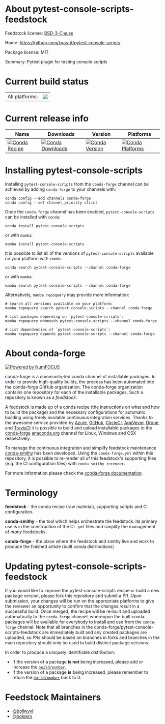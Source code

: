 About pytest-console-scripts-feedstock
======================================

Feedstock license: [BSD-3-Clause](https://github.com/conda-forge/pytest-console-scripts-feedstock/blob/main/LICENSE.txt)

Home: https://github.com/kvas-it/pytest-console-scripts

Package license: MIT

Summary: Pytest plugin for testing console scripts

Current build status
====================


<table><tr><td>All platforms:</td>
    <td>
      <a href="https://dev.azure.com/conda-forge/feedstock-builds/_build/latest?definitionId=3264&branchName=main">
        <img src="https://dev.azure.com/conda-forge/feedstock-builds/_apis/build/status/pytest-console-scripts-feedstock?branchName=main">
      </a>
    </td>
  </tr>
</table>

Current release info
====================

| Name | Downloads | Version | Platforms |
| --- | --- | --- | --- |
| [![Conda Recipe](https://img.shields.io/badge/recipe-pytest--console--scripts-green.svg)](https://anaconda.org/conda-forge/pytest-console-scripts) | [![Conda Downloads](https://img.shields.io/conda/dn/conda-forge/pytest-console-scripts.svg)](https://anaconda.org/conda-forge/pytest-console-scripts) | [![Conda Version](https://img.shields.io/conda/vn/conda-forge/pytest-console-scripts.svg)](https://anaconda.org/conda-forge/pytest-console-scripts) | [![Conda Platforms](https://img.shields.io/conda/pn/conda-forge/pytest-console-scripts.svg)](https://anaconda.org/conda-forge/pytest-console-scripts) |

Installing pytest-console-scripts
=================================

Installing `pytest-console-scripts` from the `conda-forge` channel can be achieved by adding `conda-forge` to your channels with:

```
conda config --add channels conda-forge
conda config --set channel_priority strict
```

Once the `conda-forge` channel has been enabled, `pytest-console-scripts` can be installed with `conda`:

```
conda install pytest-console-scripts
```

or with `mamba`:

```
mamba install pytest-console-scripts
```

It is possible to list all of the versions of `pytest-console-scripts` available on your platform with `conda`:

```
conda search pytest-console-scripts --channel conda-forge
```

or with `mamba`:

```
mamba search pytest-console-scripts --channel conda-forge
```

Alternatively, `mamba repoquery` may provide more information:

```
# Search all versions available on your platform:
mamba repoquery search pytest-console-scripts --channel conda-forge

# List packages depending on `pytest-console-scripts`:
mamba repoquery whoneeds pytest-console-scripts --channel conda-forge

# List dependencies of `pytest-console-scripts`:
mamba repoquery depends pytest-console-scripts --channel conda-forge
```


About conda-forge
=================

[![Powered by
NumFOCUS](https://img.shields.io/badge/powered%20by-NumFOCUS-orange.svg?style=flat&colorA=E1523D&colorB=007D8A)](https://numfocus.org)

conda-forge is a community-led conda channel of installable packages.
In order to provide high-quality builds, the process has been automated into the
conda-forge GitHub organization. The conda-forge organization contains one repository
for each of the installable packages. Such a repository is known as a *feedstock*.

A feedstock is made up of a conda recipe (the instructions on what and how to build
the package) and the necessary configurations for automatic building using freely
available continuous integration services. Thanks to the awesome service provided by
[Azure](https://azure.microsoft.com/en-us/services/devops/), [GitHub](https://github.com/),
[CircleCI](https://circleci.com/), [AppVeyor](https://www.appveyor.com/),
[Drone](https://cloud.drone.io/welcome), and [TravisCI](https://travis-ci.com/)
it is possible to build and upload installable packages to the
[conda-forge](https://anaconda.org/conda-forge) [anaconda.org](https://anaconda.org/)
channel for Linux, Windows and OSX respectively.

To manage the continuous integration and simplify feedstock maintenance
[conda-smithy](https://github.com/conda-forge/conda-smithy) has been developed.
Using the ``conda-forge.yml`` within this repository, it is possible to re-render all of
this feedstock's supporting files (e.g. the CI configuration files) with ``conda smithy rerender``.

For more information please check the [conda-forge documentation](https://conda-forge.org/docs/).

Terminology
===========

**feedstock** - the conda recipe (raw material), supporting scripts and CI configuration.

**conda-smithy** - the tool which helps orchestrate the feedstock.
                   Its primary use is in the construction of the CI ``.yml`` files
                   and simplify the management of *many* feedstocks.

**conda-forge** - the place where the feedstock and smithy live and work to
                  produce the finished article (built conda distributions)


Updating pytest-console-scripts-feedstock
=========================================

If you would like to improve the pytest-console-scripts recipe or build a new
package version, please fork this repository and submit a PR. Upon submission,
your changes will be run on the appropriate platforms to give the reviewer an
opportunity to confirm that the changes result in a successful build. Once
merged, the recipe will be re-built and uploaded automatically to the
`conda-forge` channel, whereupon the built conda packages will be available for
everybody to install and use from the `conda-forge` channel.
Note that all branches in the conda-forge/pytest-console-scripts-feedstock are
immediately built and any created packages are uploaded, so PRs should be based
on branches in forks and branches in the main repository should only be used to
build distinct package versions.

In order to produce a uniquely identifiable distribution:
 * If the version of a package **is not** being increased, please add or increase
   the [``build/number``](https://docs.conda.io/projects/conda-build/en/latest/resources/define-metadata.html#build-number-and-string).
 * If the version of a package **is** being increased, please remember to return
   the [``build/number``](https://docs.conda.io/projects/conda-build/en/latest/resources/define-metadata.html#build-number-and-string)
   back to 0.

Feedstock Maintainers
=====================

* [@bollwyvl](https://github.com/bollwyvl/)
* [@holgern](https://github.com/holgern/)

